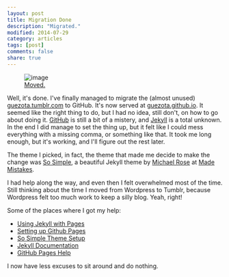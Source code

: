 ```yaml
---
layout: post
title: Migration Done
description: "Migrated."
modified: 2014-07-29
category: articles
tags: [post]
comments: false
share: true
---
```


<figure>
  <img src="http://guezota.github.com/images/about-guezota.png" alt="image" />
  <figcaption><a href="http://guezota.github.io">Moved.</a></figcaption>
</figure>

Well, it's done. I've finally managed to migrate the (almost unused) [guezota.tumblr.com](http://guezota.tumblr.com) to GitHub. It's now served at [guezota.github.io](http://guezota.github.io). It seemed like the right thing to do, but I had no idea, still don't, on how to go about doing it.
[GitHub](https://github.com) is still a bit of a mistery, and [Jekyll](http://jekyllrb.com) is a total unknown. In the end I did manage to set the thing up, but it felt like I could mess everything with a missing comma, or something like that. It took me long enough, but it's working, and I'll figure out the rest later.  

The theme I picked, in fact, the theme that made me decide to make the change was [So Simple](http://mademistakes.com/articles/so-simple-jekyll-theme/), a beautiful Jekyll theme by [Michael Rose](https://twitter.com/mmistakes) at [Made Mistakes](http://mademistakes.com).  

I had help along the way, and even then I felt overwhelmed most of the time. Still thinking about the time I moved from Wordpress to Tumblr, because Wordpress felt too much work to keep a silly blog. Yeah, right!  

Some of the places where I got my help:

- [Using Jekyll with Pages](https://help.github.com/articles/using-jekyll-with-pages)
- [Setting up Github Pages](http://scottduke.github.io/posts/2014/07/20/Github-pages/)
- [So Simple Theme Setup](http://mmistakes.github.io/so-simple-theme/theme-setup/)
- [Jekyll Documentation](http://jekyllrb.com/docs/home/)
- [GitHub Pages Help](https://help.github.com/categories/20/articles)

I now have less excuses to sit around and do nothing.
